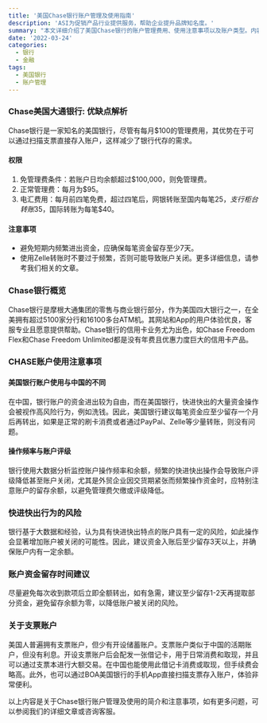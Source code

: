 ```yaml
---
title: '美国Chase银行账户管理及使用指南'
description: 'ASI为促销产品行业提供服务，帮助企业提升品牌知名度。'
summary: "本文详细介绍了美国Chase银行的账户管理费用、使用注意事项以及账户类型。内容涵盖了Chase银行的优缺点、账户使用习惯、资金管理和开设支票账户的相关信息。"
date: '2022-03-24'
categories:
  - 银行
  - 金融
tags:
  - 美国银行
  - 账户管理
---
```


### Chase美国大通银行: 优缺点解析

Chase银行是一家知名的美国银行，尽管有每月$100的管理费用，其优势在于可以通过扫描支票直接存入账户，这样减少了银行代存的需求。

#### 权限

1. 免管理费条件：若账户日均余额超过$100,000，则免管理费。
2. 正常管理费：每月为$95。
3. 电汇费用：每月前四笔免费，超过四笔后，网银转账至国内每笔$25，支行柜台转账$35，国际转账为每笔$40。

#### 注意事项

- 避免短期内频繁进出资金，应确保每笔资金留存至少7天。
- 使用Zelle转账时不要过于频繁，否则可能导致账户关闭。更多详细信息，请参考我们相关的文章。

### Chase银行概览

Chase银行是摩根大通集团的零售与商业银行部分，作为美国四大银行之一，在全美拥有超过5100家分行和16100多台ATM机。其网站和App的用户体验优良，客服专业且愿意提供帮助。Chase银行的信用卡业务尤为出色，如Chase Freedom Flex和Chase Freedom Unlimited都是没有年费且优惠力度巨大的信用卡产品。

### CHASE账户使用注意事项

#### 美国银行账户使用与中国的不同

在中国，银行账户的资金进出较为自由，而在美国银行，快进快出的大量资金操作会被视作高风险行为，例如洗钱。因此，美国银行建议每笔资金应至少留存一个月后再转出，如果是正常的刷卡消费或者通过PayPal、Zelle等少量转账，则没有问题。

#### 操作频率与账户评级

银行使用大数据分析监控账户操作频率和余额，频繁的快进快出操作会导致账户评级降低甚至账户关闭，尤其是外贸企业因交货期紧张而频繁操作资金时，应特别注意账户的留存余额，以避免管理费欠缴或评级降低。

### 快进快出行为的风险

银行基于大数据和经验，认为具有快进快出特点的账户具有一定的风险，如此操作会显著增加账户被关闭的可能性。因此，建议资金入账后至少留存3天以上，并确保账户内有一定余额。

### 账户资金留存时间建议

尽量避免每次收到款项后立即全额转出，如有急需，建议至少留存1-2天再提取部分资金，避免留存余额为零，以降低账户被关闭的风险。

### 关于支票账户

美国人普遍拥有支票账户，但少有开设储蓄账户。支票账户类似于中国的活期账户，但没有利息。开设支票账户后会配发一张借记卡，用于日常消费和取现，并且可以通过支票本进行大额交易。在中国也能使用此借记卡消费或取现，但手续费会略高。此外，也可以通过BOA美国银行的手机App直接扫描支票存入账户，体验非常便利。

以上内容是关于Chase银行账户管理及使用的简介和注意事项，如有更多问题，可以参阅我们的详细文章或咨询客服。